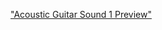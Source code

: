 ["Acoustic Guitar Sound 1 Preview"](http://hem.rocks/files/sl-previews/Acoustic%20Guitar%20Sound%201%20Preview.mp3)
